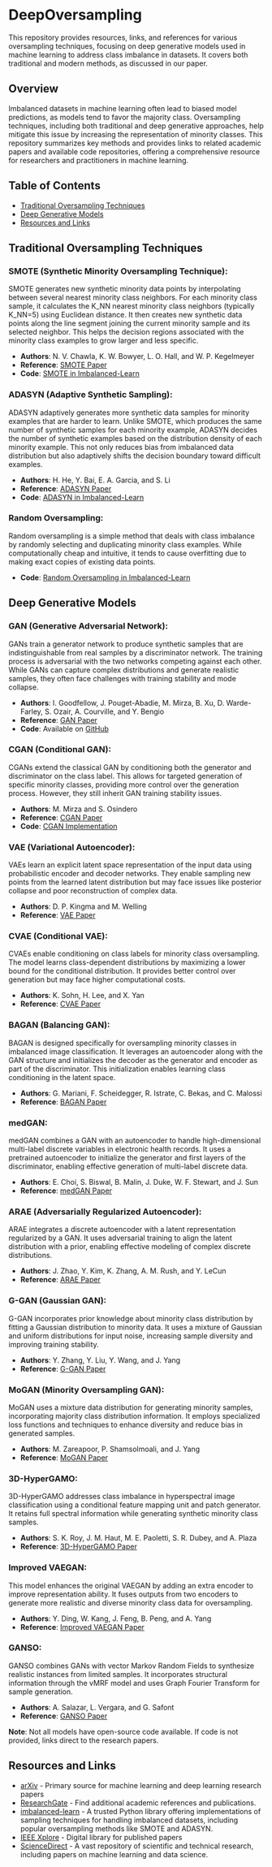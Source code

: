 # DeepOversampling

This repository provides resources, links, and references for various oversampling techniques, focusing on deep generative models used in machine learning to address class imbalance in datasets. It covers both traditional and modern methods, as discussed in our paper.

## Overview

Imbalanced datasets in machine learning often lead to biased model predictions, as models tend to favor the majority class. Oversampling techniques, including both traditional and deep generative approaches, help mitigate this issue by increasing the representation of minority classes. This repository summarizes key methods and provides links to related academic papers and available code repositories, offering a comprehensive resource for researchers and practitioners in machine learning.

## Table of Contents
* [Traditional Oversampling Techniques](#traditional-oversampling-techniques)
* [Deep Generative Models](#deep-generative-models)
* [Resources and Links](#resources-and-links)

## Traditional Oversampling Techniques

### SMOTE (Synthetic Minority Oversampling Technique):
SMOTE generates new synthetic minority data points by interpolating between several nearest minority class neighbors. For each minority class sample, it calculates the K_NN nearest minority class neighbors (typically K_NN=5) using Euclidean distance. It then creates new synthetic data points along the line segment joining the current minority sample and its selected neighbor. This helps the decision regions associated with the minority class examples to grow larger and less specific.

- **Authors**: N. V. Chawla, K. W. Bowyer, L. O. Hall, and W. P. Kegelmeyer
- **Reference**: [SMOTE Paper](https://www.researchgate.net/publication/220543125_SMOTE_Synthetic_Minority_Over-sampling_Technique)
- **Code**: [SMOTE in Imbalanced-Learn](https://imbalanced-learn.org/stable/references/generated/imblearn.over_sampling.SMOTE.html)

### ADASYN (Adaptive Synthetic Sampling):
ADASYN adaptively generates more synthetic data samples for minority examples that are harder to learn. Unlike SMOTE, which produces the same number of synthetic samples for each minority example, ADASYN decides the number of synthetic examples based on the distribution density of each minority example. This not only reduces bias from imbalanced data distribution but also adaptively shifts the decision boundary toward difficult examples.

- **Authors**: H. He, Y. Bai, E. A. Garcia, and S. Li
- **Reference**: [ADASYN Paper](https://doi.org/10.1109/IJCNN.2008.4633969)
- **Code**: [ADASYN in Imbalanced-Learn](https://imbalanced-learn.org/stable/references/generated/imblearn.over_sampling.ADASYN.html)

### Random Oversampling:
Random oversampling is a simple method that deals with class imbalance by randomly selecting and duplicating minority class examples. While computationally cheap and intuitive, it tends to cause overfitting due to making exact copies of existing data points.
- **Code**: [Random Oversampling in Imbalanced-Learn](https://imbalanced-learn.org/stable/references/generated/imblearn.over_sampling.RandomOverSampler.html)
## Deep Generative Models

### GAN (Generative Adversarial Network):
GANs train a generator network to produce synthetic samples that are indistinguishable from real samples by a discriminator network. The training process is adversarial with the two networks competing against each other. While GANs can capture complex distributions and generate realistic samples, they often face challenges with training stability and mode collapse.

- **Authors**: I. Goodfellow, J. Pouget-Abadie, M. Mirza, B. Xu, D. Warde-Farley, S. Ozair, A. Courville, and Y. Bengio
- **Reference**: [GAN Paper](https://arxiv.org/abs/1406.2661)
- **Code**: Available on [GitHub](https://github.com/goodfeli/adversarial)

### CGAN (Conditional GAN):
CGANs extend the classical GAN by conditioning both the generator and discriminator on the class label. This allows for targeted generation of specific minority classes, providing more control over the generation process. However, they still inherit GAN training stability issues.

- **Authors**: M. Mirza and S. Osindero
- **Reference**: [CGAN Paper](https://arxiv.org/abs/1411.1784)
- **Code**: [CGAN Implementation](https://pytorch.org/tutorials/beginner/dcgan_faces_tutorial.html)

### VAE (Variational Autoencoder):
VAEs learn an explicit latent space representation of the input data using probabilistic encoder and decoder networks. They enable sampling new points from the learned latent distribution but may face issues like posterior collapse and poor reconstruction of complex data.

- **Authors**: D. P. Kingma and M. Welling
- **Reference**: [VAE Paper](https://arxiv.org/abs/1312.6114)

### CVAE (Conditional VAE):
CVAEs enable conditioning on class labels for minority class oversampling. The model learns class-dependent distributions by maximizing a lower bound for the conditional distribution. It provides better control over generation but may face higher computational costs.

- **Authors**: K. Sohn, H. Lee, and X. Yan
- **Reference**: [CVAE Paper](https://papers.nips.cc/paper/2015/hash/8d55a249e6baa5c06772297520da2051-Abstract.html)
### BAGAN (Balancing GAN):
BAGAN is designed specifically for oversampling minority classes in imbalanced image classification. It leverages an autoencoder along with the GAN structure and initializes the decoder as the generator and encoder as part of the discriminator. This initialization enables learning class conditioning in the latent space.

- **Authors**: G. Mariani, F. Scheidegger, R. Istrate, C. Bekas, and C. Malossi
- **Reference**: [BAGAN Paper](https://arxiv.org/abs/1803.09655)

### medGAN:
medGAN combines a GAN with an autoencoder to handle high-dimensional multi-label discrete variables in electronic health records. It uses a pretrained autoencoder to initialize the generator and first layers of the discriminator, enabling effective generation of multi-label discrete data.

- **Authors**: E. Choi, S. Biswal, B. Malin, J. Duke, W. F. Stewart, and J. Sun
- **Reference**: [medGAN Paper](https://arxiv.org/abs/1703.06490)

### ARAE (Adversarially Regularized Autoencoder):
ARAE integrates a discrete autoencoder with a latent representation regularized by a GAN. It uses adversarial training to align the latent distribution with a prior, enabling effective modeling of complex discrete distributions.

- **Authors**: J. Zhao, Y. Kim, K. Zhang, A. M. Rush, and Y. LeCun
- **Reference**: [ARAE Paper](https://arxiv.org/abs/1706.04223)

### G-GAN (Gaussian GAN):
G-GAN incorporates prior knowledge about minority class distribution by fitting a Gaussian distribution to minority data. It uses a mixture of Gaussian and uniform distributions for input noise, increasing sample diversity and improving training stability.

- **Authors**: Y. Zhang, Y. Liu, Y. Wang, and J. Yang
- **Reference**: [G-GAN Paper](https://doi.org/10.1016/j.chemolab.2023.104775)

### MoGAN (Minority Oversampling GAN):
MoGAN uses a mixture data distribution for generating minority samples, incorporating majority class distribution information. It employs specialized loss functions and techniques to enhance diversity and reduce bias in generated samples.

- **Authors**: M. Zareapoor, P. Shamsolmoali, and J. Yang
- **Reference**: [MoGAN Paper](https://doi.org/10.1016/j.ymssp.2020.107175)

### 3D-HyperGAMO:
3D-HyperGAMO addresses class imbalance in hyperspectral image classification using a conditional feature mapping unit and patch generator. It retains full spectral information while generating synthetic minority class samples.

- **Authors**: S. K. Roy, J. M. Haut, M. E. Paoletti, S. R. Dubey, and A. Plaza
- **Reference**: [3D-HyperGAMO Paper](https://doi.org/10.1109/TGRS.2021.3052048)

### Improved VAEGAN:
This model enhances the original VAEGAN by adding an extra encoder to improve representation ability. It fuses outputs from two encoders to generate more realistic and diverse minority class data for oversampling.

- **Authors**: Y. Ding, W. Kang, J. Feng, B. Peng, and A. Yang
- **Reference**: [Improved VAEGAN Paper](https://doi.org/10.1109/ACCESS.2023.3302339)

### GANSO:
GANSO combines GANs with vector Markov Random Fields to synthesize realistic instances from limited samples. It incorporates structural information through the vMRF model and uses Graph Fourier Transform for sample generation.

- **Authors**: A. Salazar, L. Vergara, and G. Safont
- **Reference**: [GANSO Paper](https://doi.org/10.1016/j.eswa.2020.113819)
  
**Note**: Not all models have open-source code available. If code is not provided, links direct to the research papers.

## Resources and Links
- [arXiv](https://arxiv.org/) - Primary source for machine learning and deep learning research papers
- [ResearchGate](https://www.researchgate.net/) - Find additional academic references and publications.
- [imbalanced-learn](https://imbalanced-learn.org/) - A trusted Python library offering implementations of sampling techniques for handling imbalanced datasets, including popular oversampling methods like SMOTE and ADASYN.
- [IEEE Xplore](https://ieeexplore.ieee.org/) - Digital library for published papers
- [ScienceDirect](https://www.sciencedirect.com/) - A vast repository of scientific and technical research, including papers on machine learning and data science.

